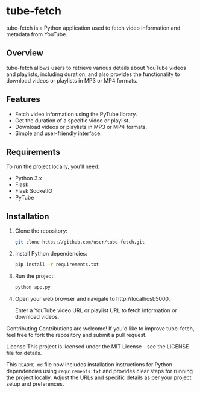 # tube-fetch

tube-fetch is a Python application used to fetch video information and metadata from YouTube.

## Overview

tube-fetch allows users to retrieve various details about YouTube videos and playlists, including duration, and also provides the functionality to download videos or playlists in MP3 or MP4 formats.

## Features

- Fetch video information using the PyTube library.
- Get the duration of a specific video or playlist.
- Download videos or playlists in MP3 or MP4 formats.
- Simple and user-friendly interface.

## Requirements

To run the project locally, you'll need:

- Python 3.x
- Flask
- Flask SocketIO
- PyTube

## Installation

1. Clone the repository:
   ```sh
   git clone https://github.com/user/tube-fetch.git
   ```
2. Install Python dependencies:
   ```sh
   pip install -r requirements.txt
   ```
3. Run the project:

   ```sh
   python app.py
   ```
   
4. Open your web browser and navigate to http://localhost:5000.
   
   Enter a YouTube video URL or playlist URL to fetch information or download videos.

Contributing
Contributions are welcome! If you'd like to improve tube-fetch, feel free to fork the repository and submit a pull request.

License
This project is licensed under the MIT License - see the LICENSE file for details.



This `README.md` file now includes installation instructions for Python dependencies using `requirements.txt` and provides clear steps for running the project locally. Adjust the URLs and specific details as per your project setup and preferences.
